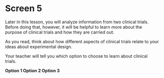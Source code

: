 # Screen 5

Later in this lesson, you will analyze information from two clinical trials. Before doing that, however, it will be helpful to learn more about the purpose of clinical trials and how they are carried out. 

As you read, think about how different aspects of clinical trials relate to your ideas about experimental design.

Your teacher will tell you which option to choose to learn about clinical trials. 

**Option 1    Option 2       Option 3**
<!-- needs link -->